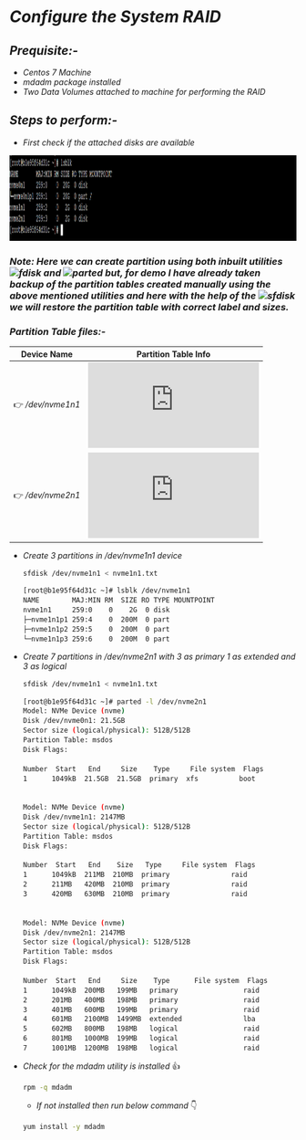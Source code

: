 # _Configure the System RAID_

## _Prequisite:-_
 *  _Centos 7 Machine_
 * _mdadm package installed_
 * _Two Data Volumes attached  to machine for performing the RAID_
 
## _Steps to perform:-_
 * _First check if the attached disks are available_
<p align="centre">
  <img width="950" height="150" src="https://github.com/samblake30/Linux/blob/main/RAID%20Configuration/src/img1.png">  
</p>

### ***Note:*** _Here we can create partition using both inbuilt utilities ![fdisk](https://img.shields.io/badge/Utility-fdisk-yellow?style=plastic&logo=appveyor) and ![parted](https://img.shields.io/badge/Utility-Parted-orange?style=plastic&logo=appveyor) but, for demo I have already taken backup of the partition tables created manually using the above mentioned utilities and here with the help of the ![sfdisk](https://img.shields.io/badge/Utility-sfdisk-brightgreen?style=plastic&logo=appveyor) we will restore the partition table with correct label and sizes._

### _Partition Table files:-_

Device Name      |  Partition Table Info
-----------      | --------------------
:point_right: _/dev/nvme1n1_  | ***![nvme1n1.txt](https://github.com/samblake30/Linux/blob/main/src/Partition%20files/nvme1n1.txt)***
:point_right: _/dev/nvme2n1_  | ***![nvme2n1.txt](https://github.com/samblake30/Linux/blob/main/src/Partition%20files/nvme2n1.txt)***


 * _Create 3 partitions in /dev/nvme1n1 device_
   ```bash
   sfdisk /dev/nvme1n1 < nvme1n1.txt
   ```
   
   ```bash
   [root@b1e95f64d31c ~]# lsblk /dev/nvme1n1
   NAME        MAJ:MIN RM  SIZE RO TYPE MOUNTPOINT
   nvme1n1     259:0    0    2G  0 disk
   ├─nvme1n1p1 259:4    0  200M  0 part
   ├─nvme1n1p2 259:5    0  200M  0 part
   └─nvme1n1p3 259:6    0  200M  0 part
   ```
* _Create 7 partitions in /dev/nvme2n1 with 3 as primary 1 as extended and 3 as logical_

   ```bash
   sfdisk /dev/nvme1n1 < nvme1n1.txt
   ```
   
   ```bash
  [root@b1e95f64d31c ~]# parted -l /dev/nvme2n1
  Model: NVMe Device (nvme)
  Disk /dev/nvme0n1: 21.5GB
  Sector size (logical/physical): 512B/512B
  Partition Table: msdos
  Disk Flags: 

  Number  Start   End     Size    Type     File system  Flags 
  1      1049kB  21.5GB  21.5GB  primary  xfs          boot


  Model: NVMe Device (nvme)
  Disk /dev/nvme1n1: 2147MB
  Sector size (logical/physical): 512B/512B 
  Partition Table: msdos
  Disk Flags: 

  Number  Start   End    Size   Type     File system  Flags
  1      1049kB  211MB  210MB  primary               raid
  2      211MB   420MB  210MB  primary               raid
  3      420MB   630MB  210MB  primary               raid


  Model: NVMe Device (nvme)
  Disk /dev/nvme2n1: 2147MB
  Sector size (logical/physical): 512B/512B
  Partition Table: msdos
  Disk Flags: 

  Number  Start   End     Size    Type      File system  Flags
  1      1049kB  200MB   199MB   primary                raid
  2      201MB   400MB   198MB   primary                raid
  3      401MB   600MB   199MB   primary                raid
  4      601MB   2100MB  1499MB  extended               lba
  5      602MB   800MB   198MB   logical                raid
  6      801MB   1000MB  199MB   logical                raid
  7      1001MB  1200MB  198MB   logical                raid
  ```

 * _Check for the mdadm utility is installed_
    :+1:
    ```bash
    rpm -q mdadm
    ```
    * _If not installed then run below command_ :point_down:
    ```bash
    yum install -y mdadm
    ```
